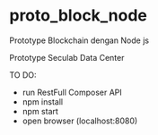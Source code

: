 # proto_block_node
Prototype Blockchain dengan Node js

Prototype Seculab Data Center

TO DO: 
 - run RestFull Composer API
 - npm install
 - npm start
 - open browser (localhost:8080)
